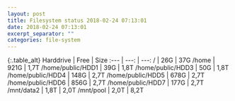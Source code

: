 ```yaml
---
layout: post
title: Filesystem status 2018-02-24 07:13:01
date: 2018-02-24 07:13:01
excerpt_separator: ""
categories: file-system
---
```

{:.table_alt}
Harddrive | Free | Size
:--- | ---: | ---:
/ | 26G | 37G
/home | 921G | 1,7T
/home/public/HDD1 | 39G | 1,8T
/home/public/HDD3 | 50G | 1,8T
/home/public/HDD4 | 148G | 2,7T
/home/public/HDD5 | 678G | 2,7T
/home/public/HDD6 | 856G | 2,7T
/home/public/HDD7 | 177G | 2,7T
/mnt/data2 | 1,8T | 2,0T
/mnt/pool | 2,0T | 8,2T
